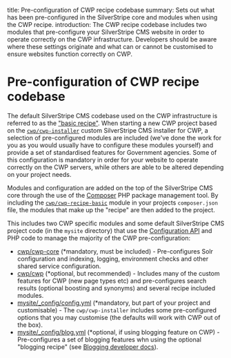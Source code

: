 title: Pre-configuration of CWP recipe codebase
summary: Sets out what has been pre-configured in the SilverStripe core and modules when using the CWP recipe.
introduction: The CWP recipe codebase includes two modules that pre-configure your SilverStripe CMS website in order to operate correctly on the CWP infrastructure. Developers should be aware where these settings originate and what can or cannot be customised to ensure websites function correctly on CWP.  

# Pre-configuration of CWP recipe codebase

The default SilverStripe CMS codebase used on the CWP infrastructure is referred to as the ["basic recipe"](recipes_and_supported_modules). 
When starting a new CWP project based on the [`cwp/cwp-installer`](/getting_started) custom SilverStripe CMS installer for CWP, a 
selection of pre-configured modules are included (we've done the work for you as you would usually have to configure 
these modules yourself) and provide a set of standardised features for Government agencies. Some of this 
configuration is mandatory in order for your website to operate correctly on the CWP servers, while others 
are able to be altered depending on your project needs.

Modules and configuration are added on the top of the SilverStripe CMS core through the use of the [Composer](https://docs.silverstripe.org/en/3.2/getting_started/composer/) 
PHP package management tool. By including the [`cwp/cwp-recipe-basic`](https://gitlab.cwp.govt.nz/cwp/cwp-recipe-basic/blob/master/composer.json) module in your projects `composer.json` 
file, the modules that make up the "recipe" are then added to the project. 

This includes two CWP specific modules and some default SilverStripe CMS project code (in the `mysite` directory) 
that use the [Configuration API](https://docs.silverstripe.org/en/3.2/developer_guides/configuration/configuration/) 
and PHP code to manage the majority of the CWP pre-configuration:

  * [cwp/cwp-core](https://gitlab.cwp.govt.nz/cwp/cwp-core) (*mandatory, must be included) - Pre-configures Solr configuration and indexing, logging, environment checks and 
  other shared service configuration. 
  * [cwp/cwp](https://gitlab.cwp.govt.nz/cwp/cwp) (*optional, but recommended) - Includes many of the custom features for CWP (new page types etc) 
  and pre-configures search results (optional boosting and synonyms) and several recipe included modules. 
  * [mysite/_config/config.yml](https://gitlab.cwp.govt.nz/cwp/cwp-installer/blob/1.2.0/mysite/_config/config.yml) (*mandatory, but part of your project and customisable) - The `cwp/cwp-installer` includes some 
  pre-configured options that you may customise (the defaults will work with CWP out of the box).
  * [mysite/_config/blog.yml](https://gitlab.cwp.govt.nz/cwp/cwp-installer/blob/1.2.0/mysite/_config/blog.yml) (*optional, if using blogging feature on CWP) - Pre-configures a set of blogging features whn using 
  the optional "blogging recipe" (see [Blogging developer docs](blogging)).



